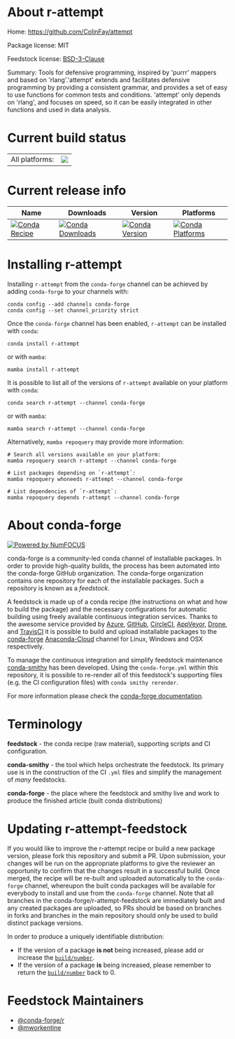 About r-attempt
===============

Home: https://github.com/ColinFay/attempt

Package license: MIT

Feedstock license: [BSD-3-Clause](https://github.com/conda-forge/r-attempt-feedstock/blob/main/LICENSE.txt)

Summary: Tools for defensive programming, inspired by 'purrr' mappers and  based on 'rlang'.'attempt' extends and facilitates defensive programming by  providing a consistent grammar, and provides a set of easy to use functions  for common tests and conditions. 'attempt' only depends on 'rlang', and  focuses on speed, so it can be easily integrated in other functions and  used in data analysis. 

Current build status
====================


<table><tr><td>All platforms:</td>
    <td>
      <a href="https://dev.azure.com/conda-forge/feedstock-builds/_build/latest?definitionId=6548&branchName=main">
        <img src="https://dev.azure.com/conda-forge/feedstock-builds/_apis/build/status/r-attempt-feedstock?branchName=main">
      </a>
    </td>
  </tr>
</table>

Current release info
====================

| Name | Downloads | Version | Platforms |
| --- | --- | --- | --- |
| [![Conda Recipe](https://img.shields.io/badge/recipe-r--attempt-green.svg)](https://anaconda.org/conda-forge/r-attempt) | [![Conda Downloads](https://img.shields.io/conda/dn/conda-forge/r-attempt.svg)](https://anaconda.org/conda-forge/r-attempt) | [![Conda Version](https://img.shields.io/conda/vn/conda-forge/r-attempt.svg)](https://anaconda.org/conda-forge/r-attempt) | [![Conda Platforms](https://img.shields.io/conda/pn/conda-forge/r-attempt.svg)](https://anaconda.org/conda-forge/r-attempt) |

Installing r-attempt
====================

Installing `r-attempt` from the `conda-forge` channel can be achieved by adding `conda-forge` to your channels with:

```
conda config --add channels conda-forge
conda config --set channel_priority strict
```

Once the `conda-forge` channel has been enabled, `r-attempt` can be installed with `conda`:

```
conda install r-attempt
```

or with `mamba`:

```
mamba install r-attempt
```

It is possible to list all of the versions of `r-attempt` available on your platform with `conda`:

```
conda search r-attempt --channel conda-forge
```

or with `mamba`:

```
mamba search r-attempt --channel conda-forge
```

Alternatively, `mamba repoquery` may provide more information:

```
# Search all versions available on your platform:
mamba repoquery search r-attempt --channel conda-forge

# List packages depending on `r-attempt`:
mamba repoquery whoneeds r-attempt --channel conda-forge

# List dependencies of `r-attempt`:
mamba repoquery depends r-attempt --channel conda-forge
```


About conda-forge
=================

[![Powered by
NumFOCUS](https://img.shields.io/badge/powered%20by-NumFOCUS-orange.svg?style=flat&colorA=E1523D&colorB=007D8A)](https://numfocus.org)

conda-forge is a community-led conda channel of installable packages.
In order to provide high-quality builds, the process has been automated into the
conda-forge GitHub organization. The conda-forge organization contains one repository
for each of the installable packages. Such a repository is known as a *feedstock*.

A feedstock is made up of a conda recipe (the instructions on what and how to build
the package) and the necessary configurations for automatic building using freely
available continuous integration services. Thanks to the awesome service provided by
[Azure](https://azure.microsoft.com/en-us/services/devops/), [GitHub](https://github.com/),
[CircleCI](https://circleci.com/), [AppVeyor](https://www.appveyor.com/),
[Drone](https://cloud.drone.io/welcome), and [TravisCI](https://travis-ci.com/)
it is possible to build and upload installable packages to the
[conda-forge](https://anaconda.org/conda-forge) [Anaconda-Cloud](https://anaconda.org/)
channel for Linux, Windows and OSX respectively.

To manage the continuous integration and simplify feedstock maintenance
[conda-smithy](https://github.com/conda-forge/conda-smithy) has been developed.
Using the ``conda-forge.yml`` within this repository, it is possible to re-render all of
this feedstock's supporting files (e.g. the CI configuration files) with ``conda smithy rerender``.

For more information please check the [conda-forge documentation](https://conda-forge.org/docs/).

Terminology
===========

**feedstock** - the conda recipe (raw material), supporting scripts and CI configuration.

**conda-smithy** - the tool which helps orchestrate the feedstock.
                   Its primary use is in the construction of the CI ``.yml`` files
                   and simplify the management of *many* feedstocks.

**conda-forge** - the place where the feedstock and smithy live and work to
                  produce the finished article (built conda distributions)


Updating r-attempt-feedstock
============================

If you would like to improve the r-attempt recipe or build a new
package version, please fork this repository and submit a PR. Upon submission,
your changes will be run on the appropriate platforms to give the reviewer an
opportunity to confirm that the changes result in a successful build. Once
merged, the recipe will be re-built and uploaded automatically to the
`conda-forge` channel, whereupon the built conda packages will be available for
everybody to install and use from the `conda-forge` channel.
Note that all branches in the conda-forge/r-attempt-feedstock are
immediately built and any created packages are uploaded, so PRs should be based
on branches in forks and branches in the main repository should only be used to
build distinct package versions.

In order to produce a uniquely identifiable distribution:
 * If the version of a package **is not** being increased, please add or increase
   the [``build/number``](https://docs.conda.io/projects/conda-build/en/latest/resources/define-metadata.html#build-number-and-string).
 * If the version of a package **is** being increased, please remember to return
   the [``build/number``](https://docs.conda.io/projects/conda-build/en/latest/resources/define-metadata.html#build-number-and-string)
   back to 0.

Feedstock Maintainers
=====================

* [@conda-forge/r](https://github.com/conda-forge/r/)
* [@mworkentine](https://github.com/mworkentine/)

